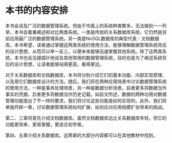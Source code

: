 # 本书的内容安排

本书会谈及广泛的数据管理系统。但由于市面上的系统种类繁多，无法做到一一列举，本书会着重阐述和对比两类系统。一类是传统的关系数据库系统，它仍然是目前应用最广泛的数据管理系统。另一类是NoSQL数据库的典型代表 - 文档数据库。本书希望，读者通过掌握这两类系统的使用方法，能够理解数据管理系统背后的设计思想，从而可以举一反三，以便未来能够迅速掌握其他系统。除了这两类系统，本书也会见缝插针地谈及其他常用的数据管理系统，目的也是为了阐述系统背后的设计思想，让读者能够站得更高，看得更远。

对于关系数据库和文档数据库，本书将分别介绍它们的基本功能、内部实现原理、以及用它们数据库设计的方法。随后，我们将在两种应用场景中讨论数据管理系统的使用方法，一种是事务处理场景，另一种是数据分析场景。前者更多将数据当作事实的凭据，后者更多将数据当作历史记载。如前文所述，数据的两种功用对数据管理功能提出了不一样的要求。我们将讨论这些功能是如何实现的。此外，我们将单独开辟一章，讨论数据管理系统如何扩展，如何应对应用规模扩张带来的挑战。

第二、三章将首先介绍文档数据库。虽然文档数据库远比关系数据库年轻，但它的功能更简单，更易掌握，更适合初学者。

第四、五章介绍关系数据库。这两章的大部分内容都可以在其他教材中找到。
